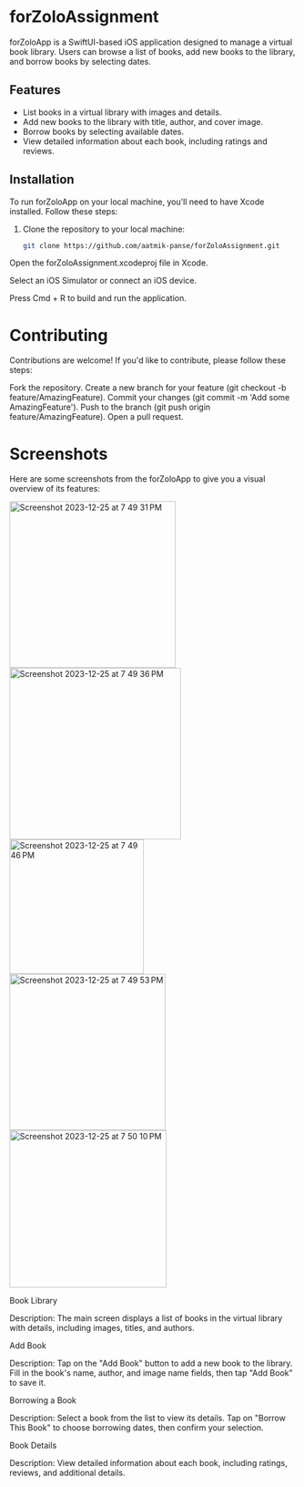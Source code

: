 # forZoloAssignment

forZoloApp is a SwiftUI-based iOS application designed to manage a virtual book library. Users can browse a list of books, add new books to the library, and borrow books by selecting dates.

## Features

- List books in a virtual library with images and details.
- Add new books to the library with title, author, and cover image.
- Borrow books by selecting available dates.
- View detailed information about each book, including ratings and reviews.

## Installation

To run forZoloApp on your local machine, you'll need to have Xcode installed. Follow these steps:

1. Clone the repository to your local machine:

   ```bash
   git clone https://github.com/aatmik-panse/forZoloAssignment.git
Open the forZoloAssignment.xcodeproj file in Xcode.

Select an iOS Simulator or connect an iOS device.

Press Cmd + R to build and run the application.

# Contributing
Contributions are welcome! If you'd like to contribute, please follow these steps:

Fork the repository.
Create a new branch for your feature (git checkout -b feature/AmazingFeature).
Commit your changes (git commit -m 'Add some AmazingFeature').
Push to the branch (git push origin feature/AmazingFeature).
Open a pull request.

# Screenshots
Here are some screenshots from the forZoloApp to give you a visual overview of its features:

<img width="292" alt="Screenshot 2023-12-25 at 7 49 31 PM" src="https://github.com/aatmik-panse/forZoloAssignment/assets/140905599/f22d1d20-79c0-416b-a211-40d773ef6bc7">
<img width="301" alt="Screenshot 2023-12-25 at 7 49 36 PM" src="https://github.com/aatmik-panse/forZoloAssignment/assets/140905599/928f8fe9-749f-4916-bdee-401a98decdcf">
<img width="236" alt="Screenshot 2023-12-25 at 7 49 46 PM" src="https://github.com/aatmik-panse/forZoloAssignment/assets/140905599/8210a27f-e689-4515-ad2d-e1d71882b486">
<img width="274" alt="Screenshot 2023-12-25 at 7 49 53 PM" src="https://github.com/aatmik-panse/forZoloAssignment/assets/140905599/cd897082-c037-444a-94ed-b8cf8a772d85">
<img width="276" alt="Screenshot 2023-12-25 at 7 50 10 PM" src="https://github.com/aatmik-panse/forZoloAssignment/assets/140905599/b9702b10-297c-4fb8-8536-5add6e1b7a2a">


Book Library

Description: The main screen displays a list of books in the virtual library with details, including images, titles, and authors.

Add Book

Description: Tap on the "Add Book" button to add a new book to the library. Fill in the book's name, author, and image name fields, then tap "Add Book" to save it.

Borrowing a Book

Description: Select a book from the list to view its details. Tap on "Borrow This Book" to choose borrowing dates, then confirm your selection.

Book Details

Description: View detailed information about each book, including ratings, reviews, and additional details.
